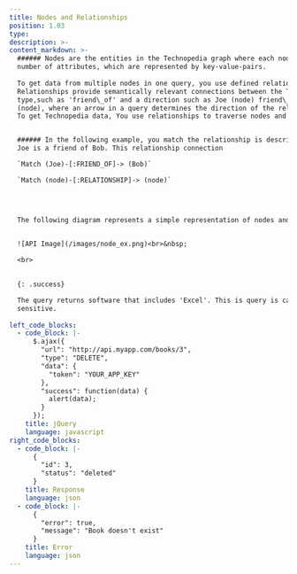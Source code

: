```yaml
---
title: Nodes and Relationships
position: 1.03
type:
description: >-
content_markdown: >-
  ###### Nodes are the entities in the Technopedia graph where each nodes stores specific data. Nodes can have any
  number of attributes, which are represented by key-value-pairs. 
  
  To get data from multiple nodes in one query, you use defined relationships in your queries to connect the nodes and their attributes. 
  Relationships provide semantically relevant connections between the Technopedia nodes. Relationships might have a
  type,such as 'friend\_of' and a direction such as Joe (node) friend\_of Bob
  (node), where an arrow in a query determines the direction of the relationship.
  To get Technopedia data, You use relationships to traverse nodes and define the criteria for the data that you want to extract from the database.


  ###### In the following example, you match the relationship is descriped as
  Joe is a friend of Bob. This relationship connection 

  `Match (Joe)-[:FRIEND_OF]-> (Bob)`

  `Match (node)-[:RELATIONSHIP]-> (node)`


  

  The following diagram represents a simple representation of nodes and relationships:


  ![API Image](/images/node_ex.png)<br>&nbsp;
  
  <br>
 

  {: .success}

  The query returns software that includes 'Excel'. This is query is case
  sensitive.
  
left_code_blocks:
  - code_block: |-
      $.ajax({
        "url": "http://api.myapp.com/books/3",
        "type": "DELETE",
        "data": {
          "token": "YOUR_APP_KEY"
        },
        "success": function(data) {
          alert(data);
        }
      });
    title: jQuery
    language: javascript
right_code_blocks:
  - code_block: |-
      {
        "id": 3,
        "status": "deleted"
      }
    title: Response
    language: json
  - code_block: |-
      {
        "error": true,
        "message": "Book doesn't exist"
      }
    title: Error
    language: json
---
```


